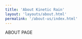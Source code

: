 ```yaml
---
title: 'About Kinetic Rain'
layout: 'layouts/about.html'
permalink: '/about-us/index.html'
---
```


ABOUT PAGE
